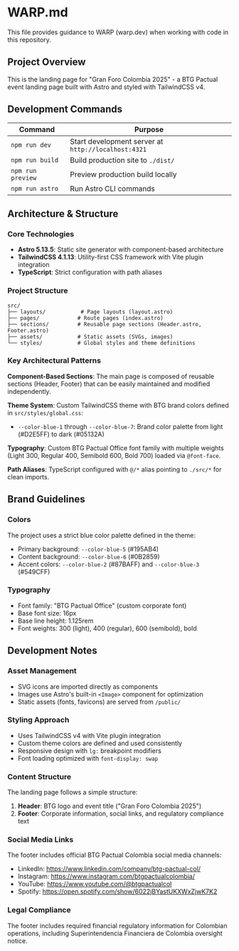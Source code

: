 # WARP.md

This file provides guidance to WARP (warp.dev) when working with code in this repository.

## Project Overview

This is the landing page for "Gran Foro Colombia 2025" - a BTG Pactual event landing page built with Astro and styled with TailwindCSS v4.

## Development Commands

| Command | Purpose |
|---------|---------|
| `npm run dev` | Start development server at `http://localhost:4321` |
| `npm run build` | Build production site to `./dist/` |
| `npm run preview` | Preview production build locally |
| `npm run astro` | Run Astro CLI commands |

## Architecture & Structure

### Core Technologies
- **Astro 5.13.5**: Static site generator with component-based architecture
- **TailwindCSS 4.1.13**: Utility-first CSS framework with Vite plugin integration
- **TypeScript**: Strict configuration with path aliases

### Project Structure
```
src/
├── layouts/           # Page layouts (layout.astro)
├── pages/            # Route pages (index.astro)
├── sections/         # Reusable page sections (Header.astro, Footer.astro)
├── assets/           # Static assets (SVGs, images)
└── styles/           # Global styles and theme definitions
```

### Key Architectural Patterns

**Component-Based Sections**: The main page is composed of reusable sections (Header, Footer) that can be easily maintained and modified independently.

**Theme System**: Custom TailwindCSS theme with BTG brand colors defined in `src/styles/global.css`:
- `--color-blue-1` through `--color-blue-7`: Brand color palette from light (#D2E5FF) to dark (#05132A)

**Typography**: Custom BTG Pactual Office font family with multiple weights (Light 300, Regular 400, Semibold 600, Bold 700) loaded via `@font-face`.

**Path Aliases**: TypeScript configured with `@/*` alias pointing to `./src/*` for clean imports.

## Brand Guidelines

### Colors
The project uses a strict blue color palette defined in the theme:
- Primary background: `--color-blue-5` (#195AB4)
- Content background: `--color-blue-6` (#0B2859)
- Accent colors: `--color-blue-2` (#87BAFF) and `--color-blue-3` (#549CFF)

### Typography
- Font family: "BTG Pactual Office" (custom corporate font)
- Base font size: 16px
- Base line height: 1.125rem
- Font weights: 300 (light), 400 (regular), 600 (semibold), bold

## Development Notes

### Asset Management
- SVG icons are imported directly as components
- Images use Astro's built-in `<Image>` component for optimization
- Static assets (fonts, favicons) are served from `/public/`

### Styling Approach
- Uses TailwindCSS v4 with Vite plugin integration
- Custom theme colors are defined and used consistently
- Responsive design with `lg:` breakpoint modifiers
- Font loading optimized with `font-display: swap`

### Content Structure
The landing page follows a simple structure:
1. **Header**: BTG logo and event title ("Gran Foro Colombia 2025")
2. **Footer**: Corporate information, social links, and regulatory compliance text

### Social Media Links
The footer includes official BTG Pactual Colombia social media channels:
- LinkedIn: https://www.linkedin.com/company/btg-pactual-col/
- Instagram: https://www.instagram.com/btgpactualcolombia/
- YouTube: https://www.youtube.com/@btgpactualcol
- Spotify: https://open.spotify.com/show/6022jBYastUKXWxZjwK7K2

### Legal Compliance
The footer includes required financial regulatory information for Colombian operations, including Superintendencia Financiera de Colombia oversight notice.
